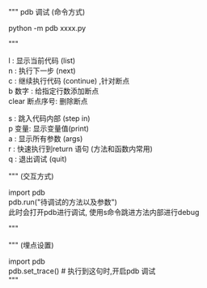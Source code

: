 """ pdb 调试  (命令方式)

python -m pdb xxxx.py

"""

l : 显示当前代码 (list)  
n : 执行下一步 (next)  
c : 继续执行代码 (continue) ,针对断点  
b 数字 : 给指定行数添加断点  
clear 断点序号: 删除断点  

s : 跳入代码内部 (step in)  
p 变量: 显示变量值(print)  
a : 显示所有参数 (args)  
r : 快速执行到return 语句 (方法和函数内常用)  
q : 退出调试 (quit)  


""" (交互方式)

import pdb  
pdb.run("待调试的方法以及参数")  
此时会打开pdb进行调试, 使用s命令跳进方法内部进行debug  

"""

""" (埋点设置)

import pdb  
pdb.set_trace()  # 执行到这句时,开启pdb 调试  
"""